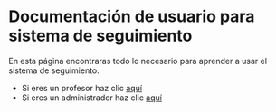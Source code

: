 # Documentación de usuario para sistema de seguimiento

En esta página encontraras todo lo necesario para aprender a usar el sistema de seguimiento.

- Si eres un profesor haz clic [aquí](Profesor.md)
- Si eres un administrador haz clic [aquí](Administrador.md)
